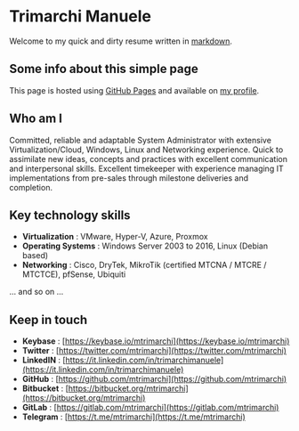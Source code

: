 # Trimarchi Manuele

Welcome to my quick and dirty resume written in [markdown](https://en.wikipedia.org/wiki/Markdown).

## Some info about this simple page
This page is hosted using [GitHub Pages](https://pages.github.com/)
and available on [my profile](https://github.com/mtrimarchi/mtrimarchi.github.io).

## Who am I
Committed, reliable and adaptable System Administrator with extensive Virtualization/Cloud, Windows, Linux and Networking experience. Quick to assimilate new ideas, concepts and practices with excellent communication and interpersonal skills. Excellent timekeeper with experience managing IT implementations from pre-sales through milestone deliveries and completion.

## Key technology skills
- **Virtualization** : VMware, Hyper-V, Azure, Proxmox
- **Operating Systems** : Windows Server 2003 to 2016, Linux (Debian based)
- **Networking** : Cisco, DryTek, MikroTik (certified MTCNA / MTCRE / MTCTCE), pfSense, Ubiquiti

... and so on ...

## Keep in touch
- **Keybase** : [https://keybase.io/mtrimarchi](https://keybase.io/mtrimarchi)
- **Twitter** : [https://twitter.com/mtrimarchi](https://twitter.com/mtrimarchi)
- **LinkedIN** : [https://it.linkedin.com/in/trimarchimanuele](https://it.linkedin.com/in/trimarchimanuele)
- **GitHub** : [https://github.com/mtrimarchi](https://github.com/mtrimarchi)
- **Bitbucket** : [https://bitbucket.org/mtrimarchi](https://bitbucket.org/mtrimarchi)
- **GitLab** : [https://gitlab.com/mtrimarchi](https://gitlab.com/mtrimarchi)
- **Telegram** : [https://t.me/mtrimarchi](https://t.me/mtrimarchi)

